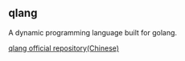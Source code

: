 ## qlang

A dynamic programming language built for golang.

[qlang official repository(Chinese)](https://github.com/qiniu/qlang)

